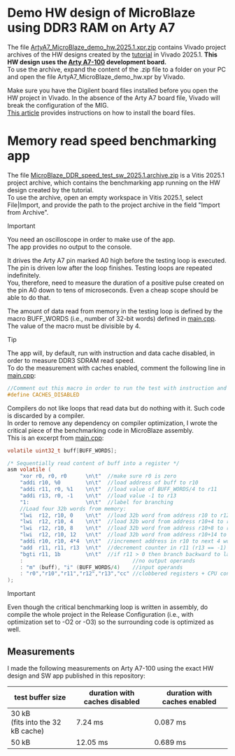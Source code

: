 # Demo HW design of MicroBlaze using DDR3 RAM on Arty A7

The file [ArtyA7_MicroBlaze_demo_hw.2025.1.xpr.zip](ArtyA7_MicroBlaze_demo_hw.2025.1.xpr.zip) contains Vivado project archives of the HW designs created by the [tutorial](../../README.md) in Vivado 2025.1. **This HW design uses the [Arty A7-100](https://digilent.com/shop/arty-a7-100t-artix-7-fpga-development-board/) development board.**  
To use the archive, expand the content of the .zip file to a folder on your PC and open the file ArtyA7_MicroBlaze_demo_hw.xpr by Vivado.

Make sure you have the Digilent board files installed before you open the HW project in Vivado. In the absence of the Arty A7 board file, Vivado will break the configuration of the MIG.  
[This article](https://digilent.com/reference/programmable-logic/guides/install-board-files) provides instructions on how to install the board files.

# Memory read speed benchmarking app

The file [MicroBlaze_DDR_speed_test_sw_2025.1.archive.zip](MicroBlaze_DDR_speed_test_sw_2025.1.archive.zip) is a Vitis 2025.1 project archive, which contains the benchmarking app running on the HW design created by the tutorial.  
To use the archive, open an empty workspace in Vitis 2025.1, select File|Import, and provide the path to the project archive in the field "Import from Archive".

> [!IMPORTANT]
> You need an oscilloscope in order to make use of the app.  
> The app provides no output to the console.
> 
> It drives the Arty A7 pin marked A0 high before the testing loop is executed. The pin is driven low after the loop finishes. Testing loops are repeated indefinitely.  
> You, therefore, need to measure the duration of a positive pulse created on the pin A0 down to tens of microseconds. Even a cheap scope should be able to do that.
> 
> The amount of data read from memory in the testing loop is defined by the macro BUFF_WORDS (i.e., number of 32-bit words) defined in [main.cpp](../main.cpp). The value of the macro must be divisible by 4.

> [!TIP]
> The app will, by default, run with instruction and data cache disabled, in order to measure DDR3 SDRAM read speed.  
> To do the measurement with caches enabled, comment the following line in [main.cpp](../main.cpp):

```c
//Comment out this macro in order to run the test with instruction and data cache enabled
#define CACHES_DISABLED
```

Compilers do not like loops that read data but do nothing with it. Such code is discarded by a compiler.  
In order to remove any dependency on compiler optimization, I wrote the critical piece of the benchmarking code in MicroBlaze assembly.  
This is an excerpt from [main.cpp](../main.cpp):

```c
volatile uint32_t buff[BUFF_WORDS];

/* Sequentially read content of buff into a register */
asm volatile (
    "xor r0, r0, r0      \n\t"  //make sure r0 is zero
    "addi r10, %0        \n\t"  //load address of buff to r10
    "addi r11, r0, %1    \n\t"  //load value of BUFF_WORDS/4 to r11
    "addi r13, r0, -1    \n\t"  //load value -1 to r13
    "1:                  \n\t"  //label for branching
    //Load four 32b words from memory:
    "lwi  r12, r10, 0    \n\t"  //load 32b word from address r10 to r12
    "lwi  r12, r10, 4    \n\t"  //load 32b word from address r10+4 to r12
    "lwi  r12, r10, 8    \n\t"  //load 32b word from address r10+8 to r12
    "lwi  r12, r10, 12   \n\t"  //load 32b word from address r10+14 to r12
    "addi r10, r10, 4*4  \n\t"  //increment address in r10 to next 4 words
    "add  r11, r11, r13  \n\t"  //decrement counter in r11 (r13 == -1)
    "bgti r11, 1b        \n\t"  //if r11 > 0 then branch backward to label 1
    :                                   //no output operands
    : "m" (buff), "i" (BUFF_WORDS/4)    //input operands
    : "r0","r10","r11","r12","r13","cc" //clobbered registers + CPU condition codes
);
```

> [!IMPORTANT]
> Even though the critical benchmarking loop is written in assembly, do compile the whole project in the Release Configuration (i.e., with optimization set to -O2 or -O3) so the surrounding code is optimized as well.

## Measurements

I made the following measurements on Arty A7-100 using the exact HW design and SW app published in this repository:

| test buffer size                      | duration with caches disabled | duration with caches enabled |
| ------------------------------------- | ----------------------------- | ---------------------------- |
| 30 kB<br/>(fits into the 32 kB cache) | 7.24 ms                       | 0.087 ms                     |
| 50 kB                                 | 12.05 ms                      | 0.689 ms                     |
